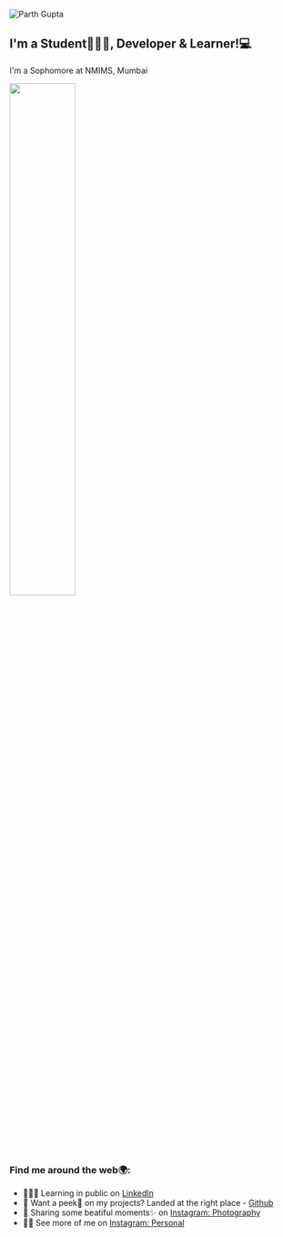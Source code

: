 ![Parth Gupta](https://user-images.githubusercontent.com/82574933/142492135-4bd0aed8-78d9-4936-abb4-36a718be0943.png)



## I'm a Student👨🏻‍🎓, Developer & Learner!💻

I'm a Sophomore at NMIMS, Mumbai


<img src="https://github-readme-streak-stats.herokuapp.com/?user=parth-gpt&theme=maroongold" width="48%" >


### Find me around the web🌍:
- 🧑🏻‍💻 Learning in public on [LinkedIn](https://www.linkedin.com/in/parth-gupta-760b1411b/) 
- 📲 Want a peek👀 on my projects? Landed at the right place - [Github](https://github.com/parth-gpt)
- 📸 Sharing some beatiful moments✨ on [Instagram: Photography](https://www.instagram.com/theshutterstories_/)
- 🤵🏻 See more of me on [Instagram: Personal](https://www.instagram.com/parth_gpt/)
<!--
**parth-gpt10/parth-gpt10** is a ✨ _special_ ✨ repository because its `README.md` (this file) appears on your GitHub profile.

Here are some ideas to get you started:

- 🔭 I’m currently working on ...
- 🌱 I’m currently learning ...![image](https://user-images.githubusercontent.com/82574933/142500283-4e4130e9-29a1-4282-9775-1baed8cf6845.png)

- 👯 I’m looking to collaborate on ...
- 🤔 I’m looking for help with ...
- 💬 Ask me about ...
- 📫 How to reach me: ...
- 😄 Pronouns: ...
- ⚡ Fun fact: ...
-->
<!-- [![Parth's GitHub stats](https://github-readme-stats.vercel.app/api?username=parth-gpt&count_private=true&show_icons=true&theme=maroongold)](https://github.com/parth-gpt/github-readme-stats)




[![Top Langs](https://github-readme-stats.vercel.app/api/top-langs/?username=parth-gpt&layout=compact&theme=maroongold)](https://github.com/parth-gpt/github-readme-stats)


<p>
  <a href="https://www.linkedin.com/in/parth-gupta-760b1411b/">
    <img src="https://user-images.githubusercontent.com/82574933/142497894-4d06a074-b115-402d-a224-432ac5c9ecfd.png" style="width:3rem;" alt="linkedin">
  </a>
  <a href="https://www.instagram.com/parth_gpt/">
    <img src="https://user-images.githubusercontent.com/82574933/142499831-49ba0ab5-3c65-4f6f-b93d-a8f72583911d.png" style="width:3rem" alt="instagram">
  </a>
</p> -->


 




